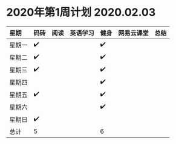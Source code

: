 # 2020年第1周计划 2020.02.03

 星期|码砖|阅读|英语学习|健身|网易云课堂|总结
:-----------|:------------|:--------|:---------|:---------|:---------|:---------
星期一|✔️| | |✔️| | |
星期二|✔️| | |✔️| | |
星期三|✔️| | | ✔️|  |
星期四| | | | ✔️| | |
星期五|✔️| | |✔️| | |
星期六| | | | ✔️| | |
星期日|✔️| | | | | |
总计|5 | | |6| | |
